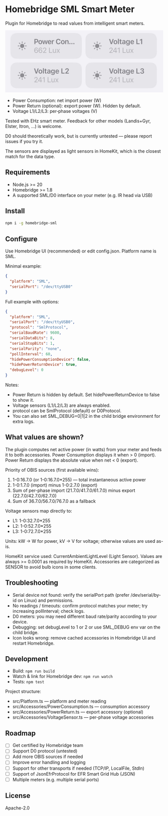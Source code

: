 # Homebridge SML Smart Meter

Plugin for Homebridge to read values from intelligent smart meters.

![HomeKit device display](doc/devices.jpeg)

- Power Consumption: net import power (W)
- Power Return (optional): export power (W). Hidden by default.
- Voltage L1/L2/L3: per‑phase voltages (V)

Tested with EHz smart meter. Feedback for other models (Landis+Gyr, Elster, Itron, …) is welcome.

D0 should theoretically work, but is currently untested — please report issues if you try it.

The sensors are displayed as light sensors in HomeKit, which is the closest match for the data type.

## Requirements
- Node.js >= 20
- Homebridge >= 1.8
- A supported SML/D0 interface on your meter (e.g. IR head via USB)

## Install
```bash
npm i -g homebridge-sml
```

## Configure
Use Homebridge UI (recommended) or edit config.json. Platform name is SML.

Minimal example:
```json
{
  "platform": "SML",
  "serialPort": "/dev/ttyUSB0"
}
```

Full example with options:
```json
{
  "platform": "SML",
  "serialPort": "/dev/ttyUSB0",
  "protocol": "SmlProtocol",
  "serialBaudRate": 9600,
  "serialDataBits": 8,
  "serialStopBits": 1,
  "serialParity": "none",
  "pollInterval": 60,
  "hidePowerConsumptionDevice": false,
  "hidePowerReturnDevice": true,
  "debugLevel": 0
}
```
Notes:
- Power Return is hidden by default. Set hidePowerReturnDevice to false to show it.
- Voltage sensors (L1/L2/L3) are always enabled.
- protocol can be SmlProtocol (default) or D0Protocol.
- You can also set SML_DEBUG=0|1|2 in the child bridge environment for extra logs.

## What values are shown?
The plugin computes net active power (in watts) from your meter and feeds it to both accessories. Power Consumption displays it when > 0 (import). Power Return displays the absolute value when net < 0 (export).

Priority of OBIS sources (first available wins):
1) 1-0:16.7.0 (or 1-0:16.7.0*255) — total instantaneous active power
2) 1-0:1.7.0 (import) minus 1-0:2.7.0 (export)
3) Sum of per-phase import (21.7.0/41.7.0/61.7.0) minus export (22.7.0/42.7.0/62.7.0)
4) Sum of 36.7.0/56.7.0/76.7.0 as a fallback

Voltage sensors map directly to:
- L1: 1-0:32.7.0*255
- L2: 1-0:52.7.0*255
- L3: 1-0:72.7.0*255

Units: kW -> W for power, kV -> V for voltage; otherwise values are used as-is.

HomeKit service used: CurrentAmbientLightLevel (Light Sensor). Values are always >= 0.0001 as required by HomeKit. Accessories are categorized as SENSOR to avoid bulb icons in some clients.

## Troubleshooting
- Serial device not found: verify the serialPort path (prefer /dev/serial/by-id on Linux) and permissions.
- No readings / timeouts: confirm protocol matches your meter; try increasing pollInterval; check logs.
- D0 meters: you may need different baud rate/parity according to your device.
- Debugging: set debugLevel to 1 or 2 or use SML_DEBUG env var on the child bridge.
- Icon looks wrong: remove cached accessories in Homebridge UI and restart Homebridge.

## Development
- Build: `npm run build`
- Watch & link for Homebridge dev: `npm run watch`
- Tests: `npm test`

Project structure:
- src/Platform.ts — platform and meter reading
- src/Accessories/PowerConsumption.ts — consumption accessory
- src/Accessories/PowerReturn.ts — export accessory (optional)
- src/Accessories/VoltageSensor.ts — per-phase voltage accessories

## Roadmap
- [ ] Get certified by Homebridge team
- [ ] Support D0 protocol (untested)
- [ ] Add more OBIS sources if needed
- [ ] Improve error handling and logging
- [ ] Support for other transports if needed (TCP/IP, LocalFile, StdIn)
- [ ] Support of JsonEfrProtocol for EFR Smart Grid Hub (JSON)
- [ ] Multiple meters (e.g. multiple serial ports)

## License
Apache-2.0
